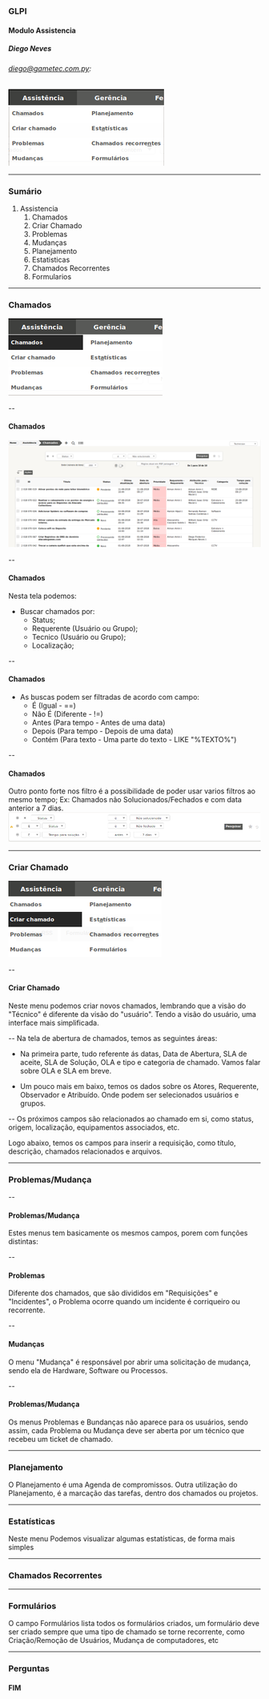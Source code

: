 ### GLPI
#### Modulo Assistencia
#####  Diego Neves
######  diego@gametec.com.py:
![Assistencia](img/glpi/1.png)

---
###  Sumário
1. Assistencia
	1. Chamados 
	2. Criar Chamado
	3. Problemas 
	4. Mudanças
	5. Planejamento
	6. Estatisticas
	7. Chamados Recorrentes
	8. Formularios

---
### Chamados
![Chamados](img/glpi/2.png)

--
#### Chamados
![Chamados](img/glpi/3.png)

--
#### Chamados
Nesta tela podemos:
* Buscar chamados por:
	* Status;
	* Requerente (Usuário ou Grupo);
	* Tecnico (Usuário ou Grupo);
	* Localização;

--
#### Chamados
* As buscas podem ser filtradas de acordo com campo:
	* É (Igual - ==)
	* Não É (Diferente - !=)
	* Antes (Para tempo - Antes de uma data)
	* Depois (Para tempo - Depois de uma data)
	* Contém  (Para texto - Uma parte do texto - LIKE "%TEXTO%")

--
#### Chamados
Outro ponto forte nos filtro é a possibilidade de poder usar varios filtros ao mesmo tempo;
Ex: Chamados não Solucionados/Fechados e com data anterior a 7 dias.
![Filtro](img/glpi/4.png)


---
### Criar Chamado
![Criar Chamado](img/glpi/5.png)

--
#### Criar Chamado
Neste menu podemos criar novos chamados, lembrando que a visão do "Técnico" é diferente da visão do "usuário".
Tendo a visão do usuário, uma interface mais simplificada.

--
Na tela de abertura de chamados, temos as seguintes áreas:
* Na primeira parte, tudo referente ás datas, Data de Abertura, SLA de aceite, SLA de Solução, OLA e tipo e categoria de chamado.
	Vamos falar sobre OLA e SLA em breve.

* Um pouco mais em baixo, temos os dados sobre os Atores, Requerente, Observador e Atribuído. Onde podem ser selecionados usuários e grupos.

--
Os próximos campos são relacionados ao chamado em si, como status, origem, localização, equipamentos associados, etc.

Logo abaixo, temos os campos para inserir a requisição, como título, descrição, chamados relacionados e arquivos.

---
### Problemas/Mudança

--
#### Problemas/Mudança
Estes menus tem basicamente os mesmos campos, porem com funções distintas:

--
#### Problemas
Diferente dos chamados, que são divididos em "Requisições" e "Incidentes", o Problema ocorre quando um incidente é corriqueiro ou recorrente.

--
#### Mudanças
O menu "Mudança" é responsável por abrir uma solicitação de mudança, sendo ela de Hardware, Software ou Processos.

--

#### Problemas/Mudança
Os menus Problemas e Bundanças não aparece para os usuários, sendo assim, cada Problema ou Mudança deve ser aberta por um técnico que recebeu um ticket de chamado.

---
### Planejamento
O Planejamento é uma Agenda de compromissos.
Outra utilização do Planejamento, é a marcação das tarefas, dentro dos chamados ou projetos. 

---
### Estatísticas
Neste menu Podemos visualizar algumas estatísticas, de forma mais simples

---
### Chamados Recorrentes

---
### Formulários
O campo Formulários lista todos os formulários criados, um formulário deve ser criado sempre que uma tipo de chamado se torne recorrente, como Criação/Remoção de Usuários, Mudança de computadores, etc

---
### Perguntas
#### FIM

